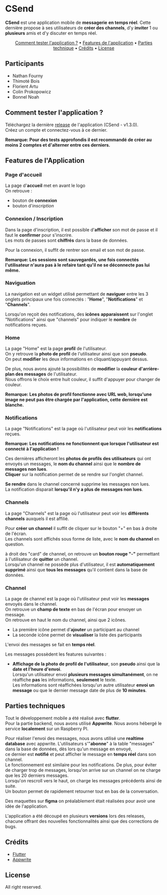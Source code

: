 # CSend

**CSend** est une application mobile de **messagerie** **en temps réel**. Cette dernière propose à ses utilisateurs de **créer des channels**, d'y **inviter** 1 ou **plusieurs** amis et d'y discuter en temps réel.

<p align="center">
  <a href="#test">Comment tester l'application ?</a> •
  <a href="#feat">Features de l'application</a> •
  <a href="#technique">Parties technique</a> •
  <a href="#credit">Crédits</a> •
  <a href="#license">License</a>
</p>

## Participants

- Nathan Fourny
- Thimoté Bois
- Florient Artu
- Colin Prokopowicz
- Bonnel Noah

<div id="test"></div>

## Comment tester l'application ?


Téléchargez la dernière [release](https://github.com/NathanFrny/mobile/releases) de l'application (CSend - v1.3.0).  
Créez un compte et connectez-vous à ce dernier.

**Remarque: Pour des tests approfondis il est recommandé de créer au moins 2 comptes et d'alterner entre ces derniers.**

<div id="feat"></div>

## Features de l'Application


###  Page d'accueil

La page d'**accueil** met en avant le logo  
On retrouve :
- bouton de **connexion**
- bouton d'*inscription*

### Connexion / Inscription

Dans la page d'inscription, il est possible d'**afficher** son mot de passe et il faut le **confirmer** pour s'inscrire.  
Les mots de passes sont **chiffrés** dans la base de données.

Pour la connexion, il suffit de rentrer son email et son mot de passe.

**Remarque: Les sessions sont sauvegardés, une fois connectés l'utilisateur n'aura pas à le refaire tant qu'il ne se déconnecte pas lui même.**

### Naviguation

La navigation est un widget utilisé permettant de **naviguer** entre les 3 onglets principaux une fois connectés : "**Home**", "**Notifications**" et "**Channels**".

Lorsqu'on reçoit des notifications, des **icônes** **apparaissent** sur l'onglet "Notifications" ainsi que "channels" pour indiquer le **nombre** de notifications reçues.

### Home

La page "Home" est la page **profil** de l'utilisateur.  
On y retrouve la **photo de profil** de l'utilisateur ainsi que son **pseudo**.  
On peut **modifier** les deux informations en cliquant/appuyant dessus.

De plus, nous avons ajouté la possibilités de **modifier** la **couleur** **d'arrière-plan des messages** de l'utilisateur.  
Nous offrons le choix entre huit couleur, il suffit d'appuyer pour changer de couleur.  

**Remarque: Les photos de profil fonctionne avec URL web, lorsqu'une image ne peut pas être chargée par l'application, cette dernière est blanche.**

### Notifications

La page "Notifications" est la page où l'utilisateur peut voir les **notifications** reçues.

**Remarque: Les notifications ne fonctionnent que lorsque l'utilisateur est connecté à l'application !**

Ces dernières afficheront les **photos de profils des utilisateurs** qui ont envoyés un messages, le **nom du channel** ainsi que le **nombre de messages non lues**.  
**Cliquer** sur la notification permet de se rendre sur l'onglet channel.

**Se rendre** dans le channel concerné supprime les messages non lues.  
La notification disparait **lorsqu'il n'y a plus de messages non lues**.

### Channels

La page "Channels" est la page où l'utilisateur peut voir les **différents channels** auxquels il est affilié.

Pour **créer** **un** **channel** il suffit de cliquer sur le bouton "+" en bas à droite de l'écran.  
Les channels sont affichés sous forme de liste, avec le **nom du channel** en question.

à droit des "card" de channel, on retrouve un **bouton rouge "-"** permettant à l'utilisateur de **quitter** un channel.  
Lorsqu'un channel ne possède plus d'utilisateur, il est **automatiquement supprimé** ainsi que **tous les messages** qu'il contient dans la base de données.

### Channel

La page de channel est la page où l'utilisateur peut voir les **messages** envoyés dans le channel.  
On retrouve un **champ de texte** en bas de l'écran pour envoyer un message.  
On retrouve en haut le nom du channel, ainsi que 2 icônes.

- La première icône permet d'**ajouter** un participant au channel
- La seconde icône permet de **visualiser** la liste des participants

L'envoi des messages se fait en **temps réel**.

Les messages possèdent les features suivantes :

- **Affichage de la photo de profil de l'utilisateur**, son **pseudo** ainsi que la **date et l'heure d'envoi**.  
  Lorsqu'un utilisateur envoi **plusieurs messages simultanément**, on ne réaffiche **pas** les informations, **seulement** le texte.  
  Les informations sont réaffichées lorsqu'un autre utilisateur **envoi un message** ou que le dernier message date de plus de **10 minutes**.


<div id="technique"> </div>

## Parties techniques


Tout le développement mobile a été réalisé avec **flutter**.  
Pour la partie backend, nous avons utilisé **Appwrite**. Nous avons hébergé le service **localement** sur un Raspberry PI.

Pour réaliser l'envoi des messages, nous avons utilisé une **realtime database** avec appwrite. L'utilisateurs s'"**abonne**" à la table "messages" dans la base de données, dès lors qu'un message en envoyé,  
ce dernier est **notifié** et peut afficher le message en **temps réel** dans son channel.  
Le fonctionnement est similaire pour les notifications.
De plus, pour éviter de charger trop de messages, lorsqu'on arrive sur un channel on ne charge que les 20 derniers messages.  
Lorsqu'on rescroll vers le haut, on charge les messages précédents ainsi de suite.  
Un bouton permet de rapidement retourner tout en bas de la conversation.

Des maquettes sur **figma** on préalablement était réalisées pour avoir une idée de l'application.

L'application a été découpé en plusieurs **versions** lors des releases, chacune offrant des nouvelles fonctionnalités ainsi que des corrections de bugs.

<div id="credit"> </div>

## Crédits


- [Flutter](https://flutter.dev/)
- [Appwrite](https://appwrite.io/)

<div id="license"></div>

## License


All right reserved.

